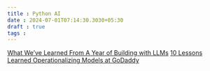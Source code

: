 ```yaml
---
title : Python AI
date : 2024-07-01T07:14:30.3030+05:30
draft : true
tags : 
---
```







[What We’ve Learned From A Year of Building with LLMs](https://applied-llms.org/ )
[10 Lessons Learned Operationalizing Models at GoDaddy](https://www.godaddy.com/resources/news/llm-from-the-trenches-10-lessons-learned-operationalizing-models-at-godaddy#h-1-sometimes-one-prompt-isn-t-enough)
